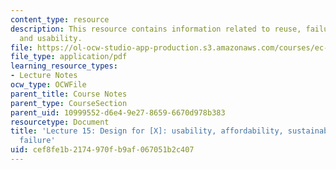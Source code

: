 ```yaml
---
content_type: resource
description: This resource contains information related to reuse, failures, affordability,
  and usability.
file: https://ol-ocw-studio-app-production.s3.amazonaws.com/courses/ec-720j-d-lab-ii-design-spring-2010/cef8fe1b2174970fb9af067051b2c407_MITEC_720JS10_lec15.pdf
file_type: application/pdf
learning_resource_types:
- Lecture Notes
ocw_type: OCWFile
parent_title: Course Notes
parent_type: CourseSection
parent_uid: 10999552-d6e4-9e27-8659-6670d978b383
resourcetype: Document
title: 'Lecture 15: Design for [X]: usability, affordability, sustainability, reuse,
  failure'
uid: cef8fe1b-2174-970f-b9af-067051b2c407
---
```

